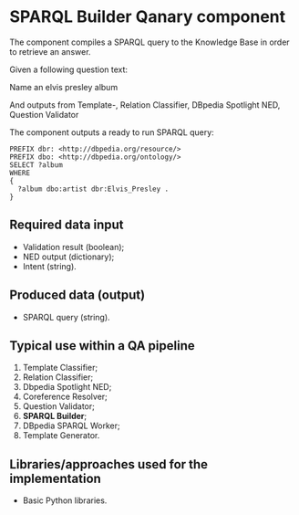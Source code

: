 # SPARQL Builder Qanary component
The component compiles a SPARQL query to the Knowledge Base in order to retrieve an answer.

Given a following question text:

Name an elvis presley album

And outputs from Template-, Relation Classifier, DBpedia Spotlight NED, Question Validator

The component outputs a ready to run SPARQL query:

```
PREFIX dbr: <http://dbpedia.org/resource/>
PREFIX dbo: <http://dbpedia.org/ontology/>
SELECT ?album 
WHERE 
{
  ?album dbo:artist dbr:Elvis_Presley .
}
```


## Required data input

* Validation result (boolean);
* NED output (dictionary);
* Intent (string).

## Produced data (output)

* SPARQL query (string).

## Typical use within a QA pipeline
1. Template Classifier;
1. Relation Classifier;
1. Dbpedia Spotlight NED;
1. Coreference Resolver;
1. Question Validator;
1. **SPARQL Builder**;
1. DBpedia SPARQL Worker;
1. Template Generator.

## Libraries/approaches used for the implementation

* Basic Python libraries.
